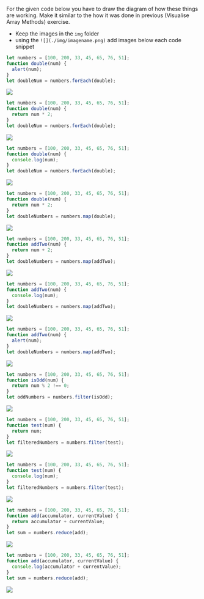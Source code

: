 For the given code below you have to draw the diagram of how these things are working. Make it similar to the how it was done in previous (Visualise Array Methods) exercise.

- Keep the images in the `img` folder
- using the `![](./img/imagename.png)` add images below each code snippet

```js
let numbers = [100, 200, 33, 45, 65, 76, 51];
function double(num) {
  alert(num);
}
let doubleNum = numbers.forEach(double);
```
![](./img/assingment-snap-1.png)

```js
let numbers = [100, 200, 33, 45, 65, 76, 51];
function double(num) {
  return num * 2;
}
let doubleNum = numbers.forEach(double);
```
![](./img/assingment-snap-2.png)

```js
let numbers = [100, 200, 33, 45, 65, 76, 51];
function double(num) {
  console.log(num);
}
let doubleNum = numbers.forEach(double);
```

![](./img/assingment-snap-3.png)

```js
let numbers = [100, 200, 33, 45, 65, 76, 51];
function double(num) {
  return num * 2;
}
let doubleNumbers = numbers.map(double);
```
![](./img/assingment-snap-4.png)

```js
let numbers = [100, 200, 33, 45, 65, 76, 51];
function addTwo(num) {
  return num + 2;
}
let doubleNumbers = numbers.map(addTwo);
```
![](./img/assingment-snap-5.png)


```js
let numbers = [100, 200, 33, 45, 65, 76, 51];
function addTwo(num) {
  console.log(num);
}
let doubleNumbers = numbers.map(addTwo);
```
![](./img/assingment-snap-6.png)


```js
let numbers = [100, 200, 33, 45, 65, 76, 51];
function addTwo(num) {
  alert(num);
}
let doubleNumbers = numbers.map(addTwo);
```
![](./img/assingment-snap-6.png)

```js
let numbers = [100, 200, 33, 45, 65, 76, 51];
function isOdd(num) {
  return num % 2 !== 0;
}
let oddNumbers = numbers.filter(isOdd);
```
![](./img/assingment-snap-7.png)


```js
let numbers = [100, 200, 33, 45, 65, 76, 51];
function test(num) {
  return num;
}
let filteredNumbers = numbers.filter(test);
```
![](./img/assingment-snap-8.png)

```js
let numbers = [100, 200, 33, 45, 65, 76, 51];
function test(num) {
  console.log(num);
}
let filteredNumbers = numbers.filter(test);
```
![](./img/assingment-snap-9.png)

```js
let numbers = [100, 200, 33, 45, 65, 76, 51];
function add(accumulator, currentValue) {
  return accumulator + currentValue;
}
let sum = numbers.reduce(add);
```

![](./img/assingment-snap-10.png)

```js
let numbers = [100, 200, 33, 45, 65, 76, 51];
function add(accumulator, currentValue) {
  console.log(accumulator + currentValue);
}
let sum = numbers.reduce(add);
```
![](./img/assingment-snap-11.png)

